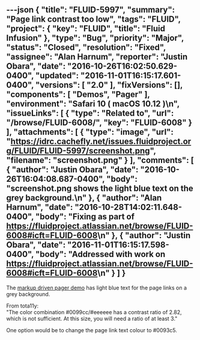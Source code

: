 ---json
{
  "title": "FLUID-5997",
  "summary": "Page link contrast too low",
  "tags": "FLUID",
  "project": {
    "key": "FLUID",
    "title": "Fluid Infusion"
  },
  "type": "Bug",
  "priority": "Major",
  "status": "Closed",
  "resolution": "Fixed",
  "assignee": "Alan Harnum",
  "reporter": "Justin Obara",
  "date": "2016-10-26T16:02:50.629-0400",
  "updated": "2016-11-01T16:15:17.601-0400",
  "versions": [
    "2.0"
  ],
  "fixVersions": [],
  "components": [
    "Demos",
    "Pager"
  ],
  "environment": "Safari 10 ( macOS 10.12 )\n",
  "issueLinks": [
    {
      "type": "Related to",
      "url": "/browse/FLUID-6008/",
      "key": "FLUID-6008"
    }
  ],
  "attachments": [
    {
      "type": "image",
      "url": "https://idrc.cachefly.net/issues.fluidproject.org/FLUID/FLUID-5997/screenshot.png",
      "filename": "screenshot.png"
    }
  ],
  "comments": [
    {
      "author": "Justin Obara",
      "date": "2016-10-26T16:04:08.687-0400",
      "body": "screenshot.png shows the light blue text on the grey background.\n"
    },
    {
      "author": "Alan Harnum",
      "date": "2016-10-28T14:02:11.648-0400",
      "body": "Fixing as part of <https://fluidproject.atlassian.net/browse/FLUID-6008#icft=FLUID-6008>\n"
    },
    {
      "author": "Justin Obara",
      "date": "2016-11-01T16:15:17.598-0400",
      "body": "Addressed with work on <https://fluidproject.atlassian.net/browse/FLUID-6008#icft=FLUID-6008>\n"
    }
  ]
}
---
The [markup driven pager demo](http://build.fluidproject.org/infusion/examples/components/pager/markupDriven/) has light blue text for the page links on a grey background.&#x20;

From tota11y:\
"The color combination #0099cc/#eeeeee has a contrast ratio of 2.82, which is not sufficient. At this size, you will need a ratio of at least 3."

One option would be to change the page link text colour to #0093c5.

        